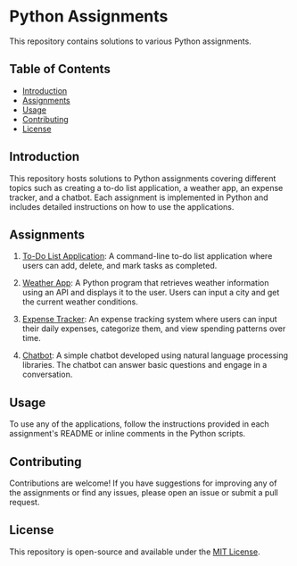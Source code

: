 # Python Assignments

This repository contains solutions to various Python assignments.

## Table of Contents

- [Introduction](#introduction)
- [Assignments](#assignments)
- [Usage](#usage)
- [Contributing](#contributing)
- [License](#license)

## Introduction

This repository hosts solutions to Python assignments covering different topics such as creating a to-do list application, a weather app, an expense tracker, and a chatbot. Each assignment is implemented in Python and includes detailed instructions on how to use the applications.

## Assignments

1. [To-Do List Application](todo_app.py): A command-line to-do list application where users can add, delete, and mark tasks as completed.

2. [Weather App](weather_app.py): A Python program that retrieves weather information using an API and displays it to the user. Users can input a city and get the current weather conditions.

3. [Expense Tracker](expense_tracker.py): An expense tracking system where users can input their daily expenses, categorize them, and view spending patterns over time.

4. [Chatbot](chatbot.py): A simple chatbot developed using natural language processing libraries. The chatbot can answer basic questions and engage in a conversation.

## Usage

To use any of the applications, follow the instructions provided in each assignment's README or inline comments in the Python scripts.

## Contributing

Contributions are welcome! If you have suggestions for improving any of the assignments or find any issues, please open an issue or submit a pull request.

## License

This repository is open-source and available under the [MIT License](LICENSE).
